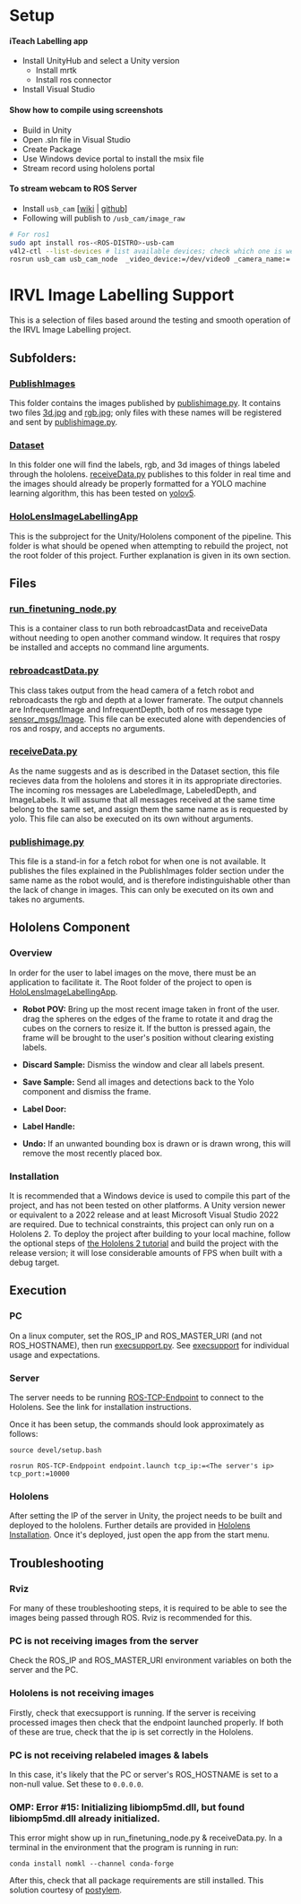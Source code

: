 # Setup
#### iTeach Labelling app
- Install UnityHub and select a Unity version
	- Install mrtk
	- Install ros connector
- Install Visual Studio


#### Show how to compile using screenshots
- Build in Unity
- Open .sln file in Visual Studio
- Create Package
- Use Windows device portal to install the msix file
- Stream record using hololens portal


#### To stream webcam to ROS Server
- Install `usb_cam` [[wiki](https://wiki.ros.org/usb_cam) | [github](https://github.com/ros-drivers/usb_cam)]
- Following will publish to `/usb_cam/image_raw`
```sh
# For ros1
sudo apt install ros-<ROS-DISTRO>-usb-cam
v4l2-ctl --list-devices # list available devices; check which one is webcam
rosrun usb_cam usb_cam_node  _video_device:=/dev/video0 _camera_name:='usb_cam' _camera_frame_id:='usb_cam' # assuming /dev/video0 as the webcam
```




# IRVL Image Labelling Support

This is a selection of files based around the testing and smooth operation of the IRVL Image Labelling project.

## Subfolders:

### [PublishImages](PublishImages)

This folder contains the images published by [publishimage.py](publishimage.py). It contains two files [3d.jpg](PublishImages/3d.jpg) and [rgb.jpg](PublishImages/rgb.jpg); only files with these names will be registered and sent by [publishimage.py](publishimage.py).

### [Dataset](Dataset)

In this folder one will find the labels, rgb, and 3d images of things labeled through the hololens. [receiveData.py](receiveData.py) publishes to this folder in real time and the images should already be properly formatted for a YOLO machine learning algorithm, this has been tested on [yolov5](https://github.com/ultralytics/yolov5).

### [HoloLensImageLabellingApp](HoloLensImageLabellingApp)

This is the subproject for the Unity/Hololens component of the pipeline. This folder is what should be opened when attempting to rebuild the project, not the root folder of this project. Further explanation is given in its own section.


## Files

### [run_finetuning_node.py](run_finetuning_node.py)

This is a container class to run both rebroadcastData and receiveData without needing to open another command window. It requires that rospy be installed and accepts no command line arguments.

### [rebroadcastData.py](rebroadcastData.py)

This class takes output from the head camera of a fetch robot and rebroadcasts the rgb and depth at a lower framerate. The output channels are InfrequentImage and InfrequentDepth, both of ros message type [sensor_msgs/Image](http://docs.ros.org/en/noetic/api/sensor_msgs/html/msg/Image.html). This file can be executed alone with dependencies of ros and rospy, and accepts no arguments.

### [receiveData.py](receiveData.py)

As the name suggests and as is described in the Dataset section, this file recieves data from the hololens and stores it in its appropriate directories. The incoming ros messages are LabeledImage, LabeledDepth, and ImageLabels. It will assume that all messages received at the same time belong to the same set, and assign them the same name as is requested by yolo. This file can also be executed on its own without arguments.

### [publishimage.py](publishimage.py)

This file is a stand-in for a fetch robot for when one is not available. It publishes the files explained in the PublishImages folder section under the same name as the robot would, and is therefore indistinguishable other than the lack of change in images. This can only be executed on its own and takes no arguments.

## Hololens Component

### Overview

In order for the user to label images on the move, there must be an application to facilitate it. The Root folder of the project to open is [HoloLensImageLabellingApp](HoloLensImageLabellingApp).

* **Robot POV:** Bring up the most recent image taken in front of the user. drag the spheres on the edges of the frame to rotate it and drag the cubes on the corners to resize it. If the button is pressed again, the frame will be brought to the user's position without clearing existing labels.

* **Discard Sample:** Dismiss the window and clear all labels present.

* **Save Sample:** Send all images and detections back to the Yolo component and dismiss the frame.

* **Label Door:**

* **Label Handle:**

* **Undo:** If an unwanted bounding box is drawn or is drawn wrong, this will remove the most recently placed box.

### Installation

It is recommended that a Windows device is used to compile this part of the project, and has not been tested on other platforms. A Unity version newer or equivalent to a 2022 release and at least Microsoft Visual Studio 2022 are required. Due to technical constraints, this project can only run on a Hololens 2. To deploy the project after building to your local machine, follow the optional steps of [the Hololens 2 tutorial](https://learn.microsoft.com/en-us/training/modules/learn-mrtk-tutorials/1-7-exercise-hand-interaction-with-objectmanipulator) and build the project with the release version; it will lose considerable amounts of FPS when built with a debug target.

## Execution

### PC
On a linux computer, set the ROS_IP and ROS_MASTER_URI (and not ROS_HOSTNAME), then run [execsupport.py](execsupport.py). See [execsupport](#execsupportpy) for individual usage and expectations.

### Server
The server needs to be running [ROS-TCP-Endpoint](https://github.com/Unity-Technologies/ROS-TCP-Endpoint) to connect to the Hololens. See the link for installation instructions.

Once it has been setup, the commands should look approximately as follows:

```
source devel/setup.bash

rosrun ROS-TCP-Endppoint endpoint.launch tcp_ip:=<The server's ip> tcp_port:=10000
```

### Hololens
After setting the IP of the server in Unity, the project needs to be built and deployed to the hololens. Further details are provided in [Hololens Installation](#installation). Once it's deployed, just open the app from the start menu.

## Troubleshooting

### Rviz

For many of these troubleshooting steps, it is required to be able to see the images being passed through ROS. Rviz is recommended for this.

### PC is not receiving images from the server

Check the ROS_IP and ROS_MASTER_URI environment variables on both the server and the PC.

### Hololens is not receiving images

Firstly, check that execsupport is running. If the server is receiving processed images then check that the endpoint launched properly. If both of these are true, check that the ip is set correctly in the Hololens.

### PC is not receiving relabeled images & labels

In this case, it's likely that the PC or server's ROS_HOSTNAME is set to a non-null value. Set these to ```0.0.0.0```.

### OMP: Error #15: Initializing libiomp5md.dll, but found libiomp5md.dll already initialized.

This error might show up in run_finetuning_node.py & receiveData.py. In a terminal in the environment that the program is running in run:

```conda install nomkl --channel conda-forge```

After this, check that all package requirements are still installed. This solution courtesy of [postylem](https://stackoverflow.com/questions/20554074/sklearn-omp-error-15-initializing-libiomp5md-dll-but-found-mk2iomp5md-dll-a).

